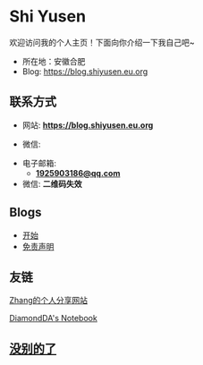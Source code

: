 # Shi Yusen

欢迎访问我的个人主页！下面向你介绍一下我自己吧\~

- 所在地：安徽合肥
- Blog: https://blog.shiyusen.eu.org

<!-- .slide vertical=true -->

## 联系方式

- 网站: **<https://blog.shiyusen.eu.org>**

<!-- .slide vertical=true -->

- 微信:

<!-- .slide vertical=true -->

- 电子邮箱:
  - **[1925903186@qq.com](mailto:1925903186@qq.com)**
- 微信: **二维码失效**

<!-- .slide -->

## Blogs

- [开始](/_posts/2021-05-08-start/)
- [免责声明](/_posts/1970-01-01mianze/)

<!-- .slide -->

## 友链

<a href="https://zkxblog.xyz" target="_blank">Zhang的个人分享网站
</div>
<a href="https://diamondda.github.io/" target="_blank">DiamondDA's Notebook



<!-- .slide vertical=true -->

## 没别的了
